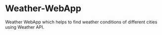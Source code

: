 # Weather-WebApp

Weather WebApp which helps to find weather conditions of different cities using Weather API.
